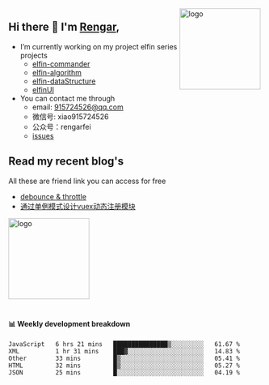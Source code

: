 <img src="https://github-readme-stats.vercel.app/api?username=XyyF&show_icons=true" alt="logo" height="160" align="right" style="margin: 5px; margin-bottom: 20px;" />

## Hi there 👋 I'm [Rengar](https://github.com/XyyF),

- I’m currently working on my project elfin series projects
    - [elfin-commander](https://github.com/XyyF/elfin-commander)
    - [elfin-algorithm](https://github.com/XyyF/elfin-algorithm)
    - [elfin-dataStructure](https://github.com/XyyF/elfin-dataStructure)
    - [elfinUI](https://github.com/XyyF/elfinUI)
- You can contact me through
    - email: 915724526@qq.com
    - 微信号: xiao915724526
    - 公众号：rengarfei
    - [issues](https://github.com/XyyF/XyyF/issues)

## Read my recent blog's
All these are friend link you can access for free

- [debounce & throttle](https://juejin.im/post/6864733967833120781)
- [通过单例模式设计vuex动态注册模块](https://juejin.im/post/6855129005851738120)

<img src="https://github-profile-trophy.vercel.app/?username=XyyF&theme=flat&column=7" alt="logo" height="160" align="center" style="margin: auto; margin-bottom: 20px;" />

#### :bar_chart: Weekly development breakdown

<!--START_SECTION:waka-->
```text
JavaScript   6 hrs 21 mins   ███████████████▒░░░░░░░░░   61.67 % 
XML          1 hr 31 mins    ███▓░░░░░░░░░░░░░░░░░░░░░   14.83 % 
Other        33 mins         █▒░░░░░░░░░░░░░░░░░░░░░░░   05.41 % 
HTML         32 mins         █▒░░░░░░░░░░░░░░░░░░░░░░░   05.27 % 
JSON         25 mins         █░░░░░░░░░░░░░░░░░░░░░░░░   04.19 % 
```
<!--END_SECTION:waka-->
